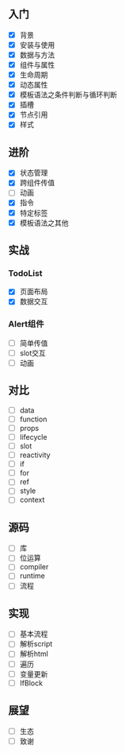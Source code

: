 
## 入门

- [x] 背景
- [x] 安装与使用
- [x] 数据与方法
- [x] 组件与属性
- [x] 生命周期
- [x] 动态属性
- [x] 模板语法之条件判断与循环判断
- [x] 插槽
- [x] 节点引用
- [x] 样式

## 进阶

- [x] 状态管理
- [x] 跨组件传值
- [ ] 动画
- [x] 指令
- [x] 特定标签
- [x] 模板语法之其他

## 实战

### TodoList
- [x] 页面布局
- [x] 数据交互

### Alert组件
- [ ] 简单传值
- [ ] slot交互
- [ ] 动画

## 对比

- [ ] data
- [ ] function
- [ ] props
- [ ] lifecycle
- [ ] slot
- [ ] reactivity
- [ ] if
- [ ] for
- [ ] ref
- [ ] style
- [ ] context

## 源码
- [ ] 库
- [ ] 位运算
- [ ] compiler
- [ ] runtime
- [ ] 流程

## 实现
- [ ] 基本流程
- [ ] 解析script
- [ ] 解析html
- [ ] 遍历
- [ ] 变量更新
- [ ] IfBlock

## 展望

- [ ] 生态
- [ ] 致谢
